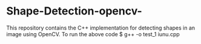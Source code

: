 # Shape-Detection-opencv-
This repository contains the  C++ implementation for detecting shapes in an image using OpenCV.
To run the  above code 
$ g++ -o test_1 iunu.cpp
